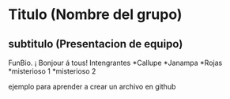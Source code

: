 # Titulo (Nombre del grupo)
## subtitulo (Presentacion de equipo)

FunBio. ¡ Bonjour á tous!
Intengrantes
*Callupe
*Janampa
*Rojas
*misterioso 1
*misterioso 2

ejemplo para aprender a crear un archivo en github
